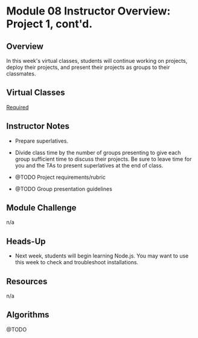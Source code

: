 # Module 08 Instructor Overview: Project 1, cont'd.

## Overview

In this week's virtual classes, students will continue working on projects, deploy their projects, and present their projects as groups to their classmates. 

## Virtual Classes

[Required](./08.2-REQUIRED.md)

## Instructor Notes

* Prepare superlatives. 

* Divide class time by the number of groups presenting to give each group sufficient time to discuss their projects. Be sure to leave time for you and the TAs to present superlatives at the end of class.

* @TODO Project requirements/rubric

* @TODO Group presentation guidelines


## Module Challenge

n/a


## Heads-Up

* Next week, students will begin learning Node.js. You may want to use this week to check and troubleshoot installations.


## Resources

n/a

## Algorithms

@TODO
